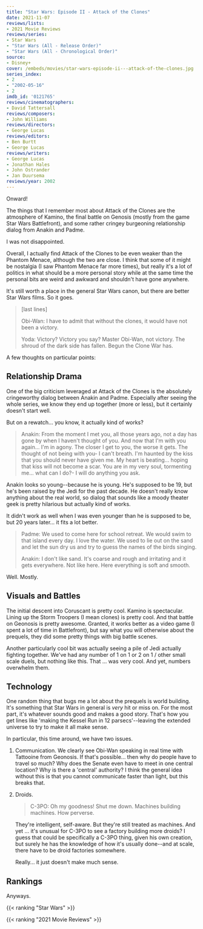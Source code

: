 ```yaml
---
title: "Star Wars: Episode II - Attack of the Clones"
date: 2021-11-07
reviews/lists:
- 2021 Movie Reviews
reviews/series:
- Star Wars
- "Star Wars (All - Release Order)"
- "Star Wars (All - Chronological Order)"
source:
- Disney+
cover: /embeds/movies/star-wars-episode-ii---attack-of-the-clones.jpg
series_index: 
- 2
- "2002-05-16"
- 2
imdb_id: '0121765'
reviews/cinematographers:
- David Tattersall
reviews/composers:
- John Williams
reviews/directors:
- George Lucas
reviews/editors:
- Ben Burtt
- George Lucas
reviews/writers:
- George Lucas
- Jonathan Hales
- John Ostrander
- Jan Duursema
reviews/year: 2002
---
```

Onward! 

The things that I remember most about Attack of the Clones are the atmosphere of Kamino, the final battle on Genosis (mostly from the game Star Wars Battlefront), and some rather cringey burgeoning relationship dialog from Anakin and Padme.

I was not disappointed.

<!--more-->

Overall, I actually find Attack of the Clones to be even weaker than the Phantom Menace, although the two are close. I think that some of it might be nostalgia (I saw Phantom Menace far more times), but really it's a lot of politics in what should be a more personal story while at the same time the personal bits are weird and awkward and shouldn't have gone anywhere. 

It's still worth a place in the general Star Wars canon, but there are better Star Wars films. So it goes. 

> [last lines]
> 
> Obi-Wan: I have to admit that without the clones, it would have not been a victory.
> 
> Yoda: Victory? Victory you say? Master Obi-Wan, not victory. The shroud of the dark side has fallen. Begun the Clone War has.

A few thoughts on particular points:

## Relationship Drama

One of the big criticism leveraged at Attack of the Clones is the absolutely cringeworthy dialog between Anakin and Padme. Especially after seeing the whole series, we know they end up together (more or less), but it certainly doesn't start well. 

But on a rewatch... you know, it actually kind of works? 

> Anakin: From the moment I met you, all those years ago, not a day has gone by when I haven't thought of you. And now that I'm with you again... I'm in agony. The closer I get to you, the worse it gets. The thought of not being with you- I can't breath. I'm haunted by the kiss that you should never have given me. My heart is beating... hoping that kiss will not become a scar. You are in my very soul, tormenting me... what can I do?- I will do anything you ask.

Anakin looks so young--because he is young. He's supposed to be 19, but he's been raised by the Jedi for the past decade. He doesn't really know anything about the real world, so dialog that sounds like a moody theater geek is pretty hilarious but actually kind of works. 

It didn't work as well when I was even younger than he is supposed to be, but 20 years later... it fits a lot better. 

> Padme: We used to come here for school retreat. We would swim to that island every day. I love the water. We used to lie out on the sand and let the sun dry us and try to guess the names of the birds singing.
> 
> Anakin: I don't like sand. It's coarse and rough and irritating and it gets everywhere. Not like here. Here everything is soft and smooth.

Well. Mostly. 

## Visuals and Battles

The initial descent into Coruscant is pretty cool. Kamino is spectacular. Lining up the Storm Troopers (I mean clones) is pretty cool. And that battle on Geonosis is pretty awesome. Granted, it works better as a video game (I spent a lot of time in Battlefront), but say what you will otherwise about the prequels, they did some pretty things with big battle scenes. 

Another particularly cool bit was actually seeing a pile of Jedi actually fighting together. We've had any number of 1 on 1 or 2 on 1 / other small scale duels, but nothing like this. That ... was very cool. And yet, numbers overwhelm them. 

## Technology

One random thing that bugs me a lot about the prequels is world building. It's something that Star Wars in general is *very* hit or miss on. For the most part, it's whatever sounds good and makes a good story. That's how you get lines like 'making the Kessel Run in 12 parsecs'--leaving the extended universe to try to make it all make sense. 

In particular, this time around, we have two issues.

1. Communication. We clearly see Obi-Wan speaking in real time with Tattooine from Geonosis. If that's possible... then why do people have to travel so much? Why does the Senate even have to meet in one central location? Why is there a 'central' authority? I think the general idea without this is that you cannot communicate faster than light, but this breaks that. 

2. Droids. 

    > C-3PO: Oh my goodness! Shut me down. Machines building machines. How perverse.

    They're intelligent, self-aware. But they're still treated as machines. And yet ... it's unusual for C-3PO to see a factory building more droids? I guess that could be specifically a C-3PO thing, given his own creation, but surely he has the knowledge of how it's usually done--and at scale, there have to be droid factories somewhere.

    Really... it just doesn't make much sense. 

## Rankings

Anyways.

{{< ranking "Star Wars" >}}

{{< ranking "2021 Movie Reviews" >}}